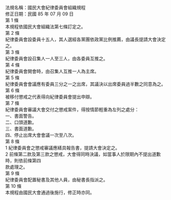 法規名稱：國民大會紀律委員會組織規程  
修正日期：民國 85 年 07 月 09 日  
第 1 條  
本規程依國民大會組織法第七條訂定之。  
第 2 條  
紀律委員會設委員十五人，其人選經各黨團依政黨比例推薦，由議長提請大會決定之。  
第 3 條  
紀律委員會設召集人一人至三人，由各委員互推之。  
第 4 條  
紀律委員會開會時，由召集人互推一人為主席。  
第 5 條  
紀律委員會會議應有委員三分之一之出席，其議決以出席委員過半數之同意為之。  
第 6 條  
被移付懲戒之代表得向紀律委員會提出申辯。  
第 7 條  
紀律委員會審議大會交付之懲戒案件，得按情節輕重為左列之處分：  
一、書面警告。  
二、口頭道歉。  
三、書面道歉。  
四、停止出席大會會議一次至八次。  
第 8 條  
1 紀律委員會之懲戒審議應繕具報告書，提請大會決定之。  
2 前條第二款及第三款之懲戒，大會得同時決議，如當事人於限期內不提出道歉時，則依前條第四  
款處理之。  
第 9 條  
紀律委員會配置秘書及其他人員，由秘書長指派之。  
第 10 條  
本規程由國民大會通過後施行，修正時亦同。  


